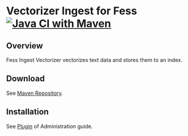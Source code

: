 Vectorizer Ingest for Fess
[![Java CI with Maven](https://github.com/codelibs/fess-ingest-vectorizer/actions/workflows/maven.yml/badge.svg)](https://github.com/codelibs/fess-ingest-vectorizer/actions/workflows/maven.yml)
==========================

## Overview

Fess Ingest Vectorizer vectorizes text data and stores them to an index.

## Download

See [Maven Repository](https://repo1.maven.org/maven2/org/codelibs/fess/fess-ingest-vectorizer/).

## Installation

See [Plugin](https://fess.codelibs.org/14.0/admin/plugin-guide.html) of Administration guide.


